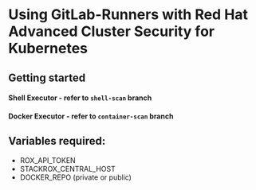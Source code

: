 # Using GitLab-Runners with Red Hat Advanced Cluster Security for Kubernetes 

## Getting started
#### Shell Executor - refer to `shell-scan` branch
#### Docker Executor - refer to `container-scan` branch

## Variables required:
- ROX_API_TOKEN
- STACKROX_CENTRAL_HOST
- DOCKER_REPO (private or public)
